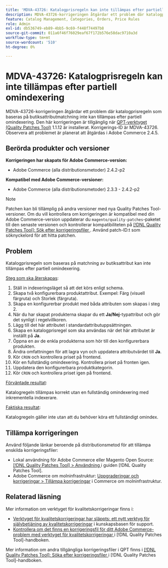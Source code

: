 ```yaml
---
title: 'MDVA-43726: Katalogprisregeln kan inte tillämpas efter partiell omindexering'
description: MDVA-43726-korrigeringen åtgärdar ett problem där katalogprisregeln som baseras på butiksattributmatchning inte kan tillämpas efter partiell omindexering. Den här korrigeringen är tillgänglig när [QPT-verktyget (Quality Patches Tool)](https://experienceleague.adobe.com/sv/docs/commerce-operations/tools/quality-patches-tool/quality-patches-tool-to-self-serve-quality-patches) 1.1.12 är installerat. Korrigerings-ID är MDVA-43726. Observera att problemet är planerat att åtgärdas i Adobe Commerce 2.4.5.
feature: Catalog Management, Categories, Orders, Price Rules
role: Admin
exl-id: db536749-eb89-4bb5-9c69-f448f74497b8
source-git-commit: 011a6f46f76029eaf67f172b576e58dac9710a3d
workflow-type: tm+mt
source-wordcount: '510'
ht-degree: 0%

---
```


# MDVA-43726: Katalogprisregeln kan inte tillämpas efter partiell omindexering

MDVA-43726-korrigeringen åtgärdar ett problem där katalogprisregeln som baseras på butiksattributmatchning inte kan tillämpas efter partiell omindexering. Den här korrigeringen är tillgänglig när [QPT-verktyget (Quality Patches Tool)](https://experienceleague.adobe.com/sv/docs/commerce-operations/tools/quality-patches-tool/quality-patches-tool-to-self-serve-quality-patches) 1.1.12 är installerat. Korrigerings-ID är MDVA-43726. Observera att problemet är planerat att åtgärdas i Adobe Commerce 2.4.5.

## Berörda produkter och versioner

**Korrigeringen har skapats för Adobe Commerce-version:**

* Adobe Commerce (alla distributionsmetoder) 2.4.2-p2

**Kompatibel med Adobe Commerce-versioner:**

* Adobe Commerce (alla distributionsmetoder) 2.3.3 - 2.4.2-p2

>[!NOTE]
>
>Patchen kan bli tillämplig på andra versioner med nya Quality Patches Tool-versioner. Om du vill kontrollera om korrigeringen är kompatibel med din Adobe Commerce-version uppdaterar du `magento/quality-patches`-paketet till den senaste versionen och kontrollerar kompatibiliteten på [[!DNL Quality Patches Tool]: Sök efter korrigeringsfiler ](https://experienceleague.adobe.com/sv/docs/commerce-operations/tools/quality-patches-tool/quality-patches-tool-to-self-serve-quality-patches). Använd patch-ID:t som söknyckelord för att hitta patchen.

## Problem

Katalogprisregeln som baseras på matchning av butiksattribut kan inte tillämpas efter partiell omindexering.

<u>Steg som ska återskapas</u>:

1. Ställ in indexeringsläget så att det körs enligt schema.
1. Skapa två konfigurerbara produktattribut. Exempel: Färg (visuell färgruta) och Storlek (färgruta).
1. Skapa en konfigurerbar produkt med båda attributen som skapas i steg 2.
1. När du har skapat produkterna skapar du ett **Ja/Nej**-typattribut och gör det synligt i regelvillkoren.
1. Lägg till det här attributet i standardattributuppsättningen.
1. Skapa en katalogprisregel som ska användas när det här attributet är inställt på **Ja**.
1. Öppna en av de enkla produkterna som hör till den konfigurerbara produkten.
1. Ändra omfattningen för att lagra vyn och uppdatera attributvärdet till **Ja**.
1. Kör `CRON` och kontrollera priset på frontend.
1. Kör en fullständig omindexering. Kontrollera priset på fronten igen.
1. Uppdatera den konfigurerbara produktkategorin.
1. Kör `CRON` och kontrollera priset igen på frontend.

<u>Förväntade resultat</u>:

Katalogregeln tillämpas korrekt utan en fullständig omindexering med inkrementella indexerare.

<u>Faktiska resultat</u>:

Katalogregeln gäller inte utan att du behöver köra ett fullständigt omindex.

## Tillämpa korrigeringen

Använd följande länkar beroende på distributionsmetod för att tillämpa enskilda korrigeringsfiler:

* Lokal användning för Adobe Commerce eller Magento Open Source: [[!DNL Quality Patches Tool] > Användning ](/help/tools/quality-patches-tool/usage.md) i guiden [!DNL Quality Patches Tool].
* Adobe Commerce om molninfrastruktur: [Uppgraderingar och korrigeringar > Tillämpa korrigeringar](https://experienceleague.adobe.com/docs/commerce-cloud-service/user-guide/develop/upgrade/apply-patches.html?lang=sv-SE) i Commerce om molninfrastruktur.

## Relaterad läsning

Mer information om verktyget för kvalitetskorrigeringar finns i:

* [Verktyget för kvalitetskorrigeringar har släppts: ett nytt verktyg för självbetjäning av kvalitetskorrigeringar](https://experienceleague.adobe.com/sv/docs/commerce-operations/tools/quality-patches-tool/quality-patches-tool-to-self-serve-quality-patches) i kunskapsbasen för support.
* [Kontrollera om det finns en korrigeringsfil för ditt Adobe Commerce-problem med verktyget för kvalitetskorrigeringar ](/help/tools/quality-patches-tool/patches-available-in-qpt/check-patch-for-magento-issue-with-magento-quality-patches.md) i [!DNL Quality Patches Tool]-handboken.

Mer information om andra tillgängliga korrigeringsfiler i QPT finns i [[!DNL Quality Patches Tool]: Söka efter korrigeringsfiler ](https://experienceleague.adobe.com/tools/commerce-quality-patches/index.html?lang=sv-SE) i [!DNL Quality Patches Tool]-handboken.
